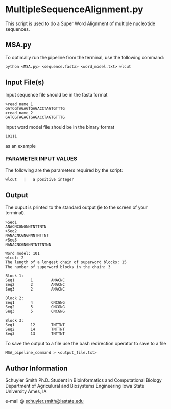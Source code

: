 # MultipleSequenceAlignment.py #

This script is used to do a Super Word Alignment of multiple nucleotide sequences.

## MSA.py
To optimally run the pipeline from the terminal, use the following command:  

```
python <MSA.py> <sequence.fasta> <word_model.txt> wlcut
```

## Input File(s)
Input sequence file should be in the fasta format 

```
>read_name_1
GATCGTAGAGTGAGACCTAGTGTTTG
>read_name_2
GATCGTAGAGTGAGACCTAGTGTTTG
```

Input word model file should be in the binary format 

	10111


as an example
### PARAMETER INPUT VALUES
The following are the parameters required by the script:

	wlcut	|	a positive integer

## Output

The ouput is printed to the standard output (ie to the screen of your terminal). 
```
>Seq1
ANACNCGNGNNTNTTNTN
>Seq2
NANACNCGNGNNNTNTTNT
>Seq3
NANACNCGNGNNTNTTNTNN

Word model: 101
wlcut: 2
The length of a longest chain of superword blocks: 15
The number of superword blocks in the chain: 3

Block 1:
Seq1       1        ANACNC
Seq2       2        ANACNC
Seq3       2        ANACNC

Block 2:
Seq1       4        CNCGNG
Seq2       5        CNCGNG
Seq3       5        CNCGNG

Block 3:
Seq1       12       TNTTNT
Seq2       14       TNTTNT
Seq3       13       TNTTNT
```

To save the output to a file use the bash redirection operator to save to a file

```
MSA_pipeline_command > <output_file.txt>
```


## Author Information

Schuyler Smith
Ph.D. Student in Bioinformatics and Computational Biology
Department of Agriculural and Biosystems Engineering
Iowa State University  Ames, IA

e-mail @ schuyler.smith@iastate.edu




